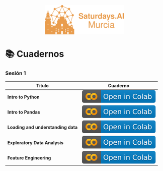 <p align="center"><img width="50%" src="img/satMurciaBig.svg" /></p>

# 📚 Cuadernos

### Sesión 1

| Título               | Cuaderno |
|----------------------|----------|
| **Intro to Python**  | [![](img/colab.svg)](https://colab.research.google.com/github/javiabellan/saturdaysai-murcia-ml/blob/master/notebooks/1_introduction/1_1_intro_to_python.ipynb) |
| **Intro to Pandas**  | [![](img/colab.svg)](https://colab.research.google.com/github/javiabellan/saturdaysai-murcia-ml/blob/master/notebooks/1_introduction/1_2_intro_to_pandas.ipynb) |
| **Loading and understanding data**  | [![](img/colab.svg)](https://colab.research.google.com/github/javiabellan/saturdaysai-murcia-ml/blob/master/notebooks/1_introduction/1_3_loading_and_understanding_data.ipynb) |
| **Exploratory Data Analysis**  | [![](img/colab.svg)](https://colab.research.google.com/github/javiabellan/saturdaysai-murcia-ml/blob/master/notebooks/1_introduction/1_4_exploratory_data_analysis.ipynb) |
| **Feature Engineering**  | [![](img/colab.svg)](https://colab.research.google.com/github/javiabellan/saturdaysai-murcia-ml/blob/master/notebooks/1_introduction/1_5_feature_engineering.ipynb) |
